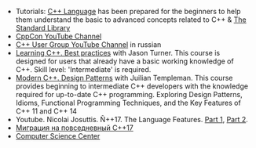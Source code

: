 * Tutorials: [C++ Language](http://www.tutorialspoint.com/cplusplus/) has been prepared for the beginners to help them understand the basic to advanced concepts related to C++ & [The Standard Library](https://www.tutorialspoint.com/cpp_standard_library/index.htm)
* [CppCon YouTube Channel](https://www.youtube.com/user/CppCon/)
* [C++ User Group YouTube Channel](https://www.youtube.com/channel/UCJ9v015sPgEi0jJXe_zanjA/playlists) in russian
* [Learning C++. Best practices](http://scanlibs.com/learning-cpp-best-practices/) with  Jason Turner. This course is designed for users that already have a basic working knowledge of C++. Skill level: 'Intermediate' is required.
* [Modern C++. Design Patterns](http://scanlibs.com/modern-c-design-patterns/) with Juilian Templeman. This course provides beginning to intermediate C++ developers with the knowledge required for up-to-date C++ programming. Exploring Design Patterns, Idioms, Functional Programming Techniques, and the Key Features of C++ 11 and C++ 14
* Youtube. Nicolai Josuttis. Ñ++17. The Language Features. [Part 1](https://www.youtube.com/watch?v=WDGP5pO1TyM&feature=youtu.be), [Part 2](https://www.youtube.com/watch?v=_PEgl63V7wc&feature=youtu.be).
* [Миграция на повседневный C++17](https://ps-group.github.io/cxx/cxx17)
* [Computer Science Center](https://www.youtube.com/channel/UC0YHNueF-3Nh3uQT0P4YQZw/featured)
